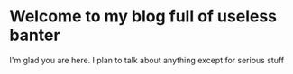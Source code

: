 # Welcome to my blog full of useless banter

I'm glad you are here. I plan to talk about anything except for serious stuff
